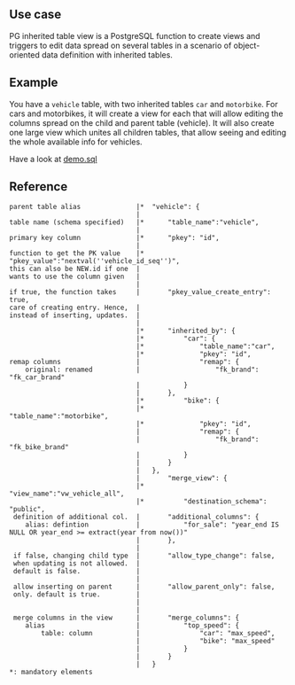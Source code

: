 
## Use case

PG inherited table view is a PostgreSQL function to create views and triggers
to edit data spread on several tables in a scenario of object-oriented data definition with inherited tables.

## Example

You have a `vehicle` table, with two inherited tables `car` and `motorbike`.
For cars and motorbikes, it will create a view for each that will allow editing the columns spread on the child and parent table (vehicle).
It will also create one large view which unites all children tables, that allow seeing and editing the whole available info for vehicles.

Have a look at [demo.sql](https://github.com/opengisch/metaproject/blob/master/postgresql/pg_inherited_table_view/demo.sql)

## Reference

```
parent table alias				|*	"vehicle": {
								| 	
table name (schema specified)	|*		"table_name":"vehicle",
								| 	
primary key column				|*		"pkey": "id",
								| 	
function to get the PK value	|*		"pkey_value":"nextval(''vehicle_id_seq'')",
this can also be NEW.id if one	| 	
wants to use the column given  	| 	
								| 	
if true, the function takes		| 		"pkey_value_create_entry": true,
care of creating entry. Hence,	| 	
instead of inserting, updates.	| 	
								| 	
								|*		"inherited_by": {
								|*			"car": {
								|*				"table_name":"car",
								|*				"pkey": "id",
remap columns					| 				"remap": {
	original: renamed			| 					"fk_brand": "fk_car_brand"
								| 			}
								| 		},
								|*			"bike": {
								|*				"table_name":"motorbike",
								|*				"pkey": "id",
								| 				"remap": {
								| 					"fk_brand": "fk_bike_brand"
								| 			}
								| 		}
								| 	},
								| 		"merge_view": {
								|*			"view_name":"vw_vehicle_all",
								|*			"destination_schema": "public",
 definition of additional col.	| 		"additional_columns": {
	alias: defintion			| 			"for_sale": "year_end IS NULL OR year_end >= extract(year from now())"
								| 		},
								| 	
 if false, changing child type	| 		"allow_type_change": false,
 when updating is not allowed.	| 	
 default is false.				| 	
                                | 	
 allow inserting on parent		| 		"allow_parent_only": false,
 only. default is true.			| 	
								| 	
                                | 	
 merge columns in the view		| 		"merge_columns": {
	alias						| 			"top_speed": {
		table: column			| 				"car": "max_speed",
								| 				"bike": "max_speed"
								| 			}
								| 		}
								| 	}
*: mandatory elements
```

